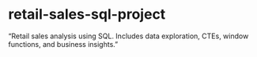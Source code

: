 # retail-sales-sql-project
“Retail sales analysis using SQL. Includes data exploration, CTEs, window functions, and business insights.”
